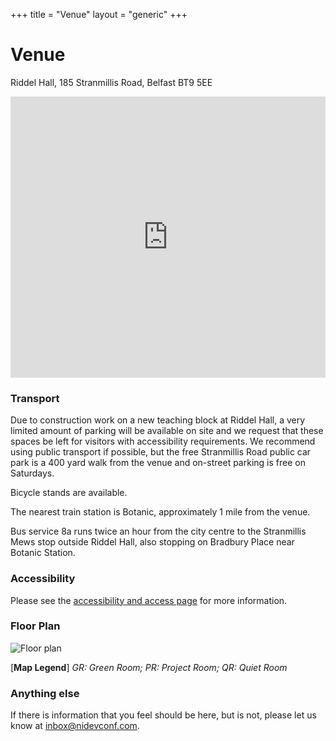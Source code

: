 +++
title = "Venue"
layout = "generic"
+++

# Venue

Riddel Hall, 185 Stranmillis Road, Belfast BT9 5EE

<iframe src="https://www.google.com/maps/embed?pb=!1m18!1m12!1m3!1d2312.571346010759!2d-5.937136684114829!3d54.576306080255215!2m3!1f0!2f0!3f0!3m2!1i1024!2i768!4f13.1!3m3!1m2!1s0x486108e9a278df55%3A0x79f7e47de7983186!2sRiddel+Hall!5e0!3m2!1sen!2suk!4v1518300225307" frameborder="0" style="width:100%; height:450px; border:0" allowfullscreen></iframe>

### Transport

Due to construction work on a new teaching block at Riddel Hall, a very limited amount of parking will be available on site and we request that these spaces be left for visitors with accessibility requirements. We recommend using public transport if possible, but the free Stranmillis Road public car park is a 400 yard walk from the venue and on-street parking is free on Saturdays.

Bicycle stands are available.

The nearest train station is Botanic, approximately 1 mile from the venue.

Bus service 8a runs twice an hour from the city centre to the Stranmillis Mews stop outside Riddel Hall, also stopping on Bradbury Place near Botanic Station.

<!-- MXA: Ride-sharing: we will attempt to put you in touch with others wishing to carpool or share a taxi from outside Belfast. Please fill in <a href='https://docs.google.com/forms/d/e/1FAIpQLSd8Al8tdNvCl_sXW7gFllotDpVTc9eWOcqeYacP4q38KSEGmg/viewform'>this form</a>. -->

### Accessibility

Please see the <a href='/accessibility/'>accessibility and access page</a> for more information.

<!-- MXA: ### After-Party

The After-Party will be held at the <a href="http://thebotanicinn.com/">Botanic Inn</a> from 18:30 onwards (food from 18:45). Complimentary food and drink tokens will be handed out after the closing plenary session in Riddel Hall. These cover a burger or chips (except where we have been made of additional dietary requirements) <em>and</em> a soft drink, Corona or red wine. -->

### Floor Plan
![Floor plan](/img/floorplan-rh.png)

[**Map Legend**] *GR: Green Room; PR: Project Room; QR: Quiet Room*

### Anything else

If there is information that you feel should be here, but is not, please let us know at <a href="mailto:inbox@nidevconf.com">inbox@nidevconf.com</a>.
